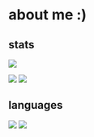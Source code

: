 # about me :)

[//]: # (site for guide on setup, and template code)
[//]: # (https://github.com/vn7n24fzkq/github-profile-summary-cards)

## stats

[//]: # (profile detail card)
![](http://vercel-gamingtruble.vercel.app/api/cards/profile-details?username=gamingtruble&theme=panda)
  
[//]: # (stats card and productive time card)
![](http://vercel-gamingtruble.vercel.app/api/cards/stats?username=gamingtruble&theme=panda) ![](http://vercel-gamingtruble.vercel.app/api/cards/productive-time?username=gamingtruble&theme=panda&utcOffset=1)

## languages

[//]: # (top language by repo card and top language by commit card)
![](http://vercel-gamingtruble.vercel.app/api/cards/repos-per-language?username=gamingtruble&theme=panda) ![](http://vercel-gamingtruble.vercel.app/api/cards/most-commit-language?username=gamingtruble&theme=panda)

